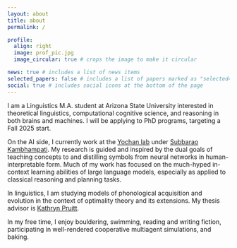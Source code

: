 ```yaml
---
layout: about
title: about
permalink: /

profile:
  align: right
  image: prof_pic.jpg
  image_circular: true # crops the image to make it circular

news: true # includes a list of news items
selected_papers: false # includes a list of papers marked as "selected={true}"
social: true # includes social icons at the bottom of the page
---
```


I am a Linguistics M.A. student at Arizona State University interested in theoretical linguistics, computational cognitive science, and reasoning in both brains and machines. I will be applying to PhD programs, targeting a Fall 2025 start.

On the AI side, I currently work at the [Yochan lab](https://yochan-lab.github.io/home/) under [Subbarao Kambhampati](https://rakaposhi.eas.asu.edu/). My research is guided and inspired by the dual goals of teaching concepts to and distilling symbols from neural networks in human-interpretable form. Much of my work has focused on the much-hyped in-context learning abilities of large language models, especially as applied to classical reasoning and planning tasks.

In linguistics, I am studying models of phonological acquisition and evolution in the context of optimality theory and its extensions. My thesis advisor is [Kathryn Pruitt](https://sites.google.com/view/kathryn-pruitt/).

In my free time, I enjoy bouldering, swimming, reading and writing fiction, participating in well-rendered cooperative multiagent simulations, and baking.
